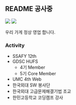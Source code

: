 ## README 공사중
<a href="https://www.instagram.com/s00ngle/"><img src="https://img.shields.io/badge/Instagram-E4405F?style=flat-square&logo=Instagram&logoColor=white&link=https://www.instagram.com/s00ngle/"/></a>
<a href="https://www.youtube.com/@soongle/"><img src="https://img.shields.io/badge/Youtube-ff0000?style=flat-square&logo=youtube&link=https://www.youtube.com/c/kyleschool"></a>

우리 가게 정상 영업 합니다.

### Activity
- SSAFY 12th
- GDSC HUFS
  - 4기 Member
  - 5기 Core Member
- UMC 4th Web
- 한국외대 SW 봉사단
- 한국외대 고급문제해결기법 조교
- 한민고등학교 코딩캠프 강사

